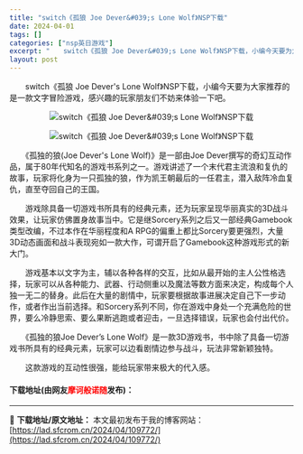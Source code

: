 ```yaml
---
title: "switch《孤狼 Joe Dever&#039;s Lone Wolf》NSP下载"
date: 2024-04-01
tags: []
categories: ["nsp英日游戏"]
excerpt: "　　switch《孤狼 Joe Dever&#039;s Lone Wolf》NSP下载，小编今天要为大家推荐的是一款文字冒险游戏，感兴趣的玩家朋友们不妨来体验一下吧。 　　《孤独的狼(Joe Dever&#039;s Lone Wolf)》是一部由Joe Dever撰写的奇幻互动作品，属于80年代知名&hellip;"
layout: post
---
```


 <p>　　switch《孤狼 Joe Dever&#39;s Lone Wolf》NSP下载，小编今天要为大家推荐的是一款文字冒险游戏，感兴趣的玩家朋友们不妨来体验一下吧。</p> <p align="center"><img align="" border="0" src="https://lad.sfcrom.cn/wp-content/uploads/2024/04/20240401_660a37fc6e6b2.webp" alt="switch《孤狼 Joe Dever&amp;#039;s Lone Wolf》NSP下载" /></p> <p align="center"><img align="" border="0" src="https://lad.sfcrom.cn/wp-content/uploads/2024/04/20240401_660a37fcc4d4c.webp" alt="switch《孤狼 Joe Dever&amp;#039;s Lone Wolf》NSP下载" /></p> <p>　　《孤独的狼(Joe Dever&#39;s Lone Wolf)》是一部由Joe Dever撰写的奇幻互动作品，属于80年代知名的游戏书系列之一。游戏讲述了一个末代君主流浪和复仇的故事，玩家将化身为一只孤独的狼，作为凯王朝最后的一任君主，潜入敌阵冷血复仇，直至夺回自己的王国。</p> <p>　　游戏除具备一切游戏书所具有的经典元素，还为玩家呈现华丽真实的3D战斗效果，让玩家仿佛置身故事当中。它是继Sorcery系列之后又一部经典Gamebook类型改编，不过本作在华丽程度和A RPG的偏重上都比Sorcery要更强烈，大量3D动态画面和战斗表现宛如一款大作，可谓开启了Gamebook这种游戏形式的新大门。</p> <p>　　游戏基本以文字为主，辅以各种各样的交互，比如从最开始的主人公性格选择，玩家可以从各种能力、武器、行动侧重以及魔法等数方面来决定，构成每个人独一无二的替身。此后在大量的剧情中，玩家要根据故事进展决定自己下一步动作，或者作出当前选择。和Sorcery系列不同，你在游戏中身处一个充满危险的世界，要么冷静思索、要么果断逃跑或者迎击，一旦选择错误，玩家也会付出代价。</p> <p>　　《孤独的狼Joe Dever&rsquo;s Lone Wolf》是一款3D游戏书，书中除了具备一切游戏书所具有的经典元素，玩家可以边看剧情边参与战斗，玩法非常新颖独特。</p> <p>　　这款游戏的互动性很强，能给玩家带来极大的代入感。</p> <p><h4>下载地址(由网友<font color="red">摩诃般诺随</font>发布)：</h4></p> 

---
📖 **下载地址/原文地址：** 本文最初发布于我的博客网站：[https://lad.sfcrom.cn/2024/04/109772/](https://lad.sfcrom.cn/2024/04/109772/)
